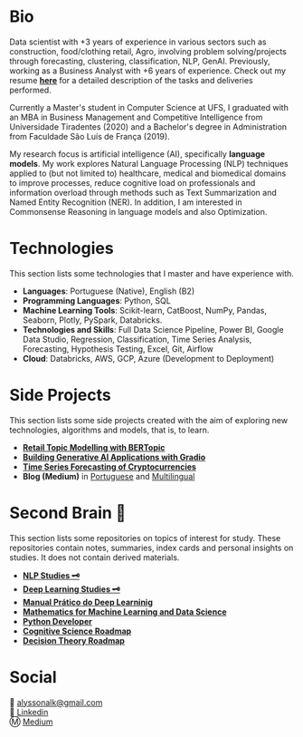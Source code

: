 # Bio
Data scientist with +3 years of experience in various sectors such as construction, food/clothing retail, Agro, involving problem solving/projects through forecasting, clustering, classification, NLP, GenAI. Previously, working as a Business Analyst with +6 years of experience. Check out my resume [**here**](https://github.com/k3ybladewielder/k3ybladewielder/blob/main/cv_alysson_ds_researcher.pdf) for a detailed description of the tasks and deliveries performed. 

Currently a Master's student in Computer Science at UFS, I graduated with an MBA in Business Management and Competitive Intelligence from Universidade Tiradentes (2020) and a Bachelor's degree in Administration from Faculdade São Luís de França (2019).

My research focus is artificial intelligence (AI), specifically **language models**. My work explores Natural Language Processing (NLP) techniques applied to (but not limited to) healthcare, medical and biomedical domains to improve processes, reduce cognitive load on professionals and information overload through methods such as Text Summarization and Named Entity Recognition (NER). In addition, I am interested in Commonsense Reasoning in language models and also Optimization.

# Technologies
This section lists some technologies that I master and have experience with.
- **Languages**: Portuguese (Native), English (B2)
- **Programming Languages**: Python, SQL
- **Machine Learning Tools**: Scikit-learn, CatBoost, NumPy, Pandas, Seaborn, Plotly, PySpark, Databricks.
- **Technologies and Skills**: Full Data Science Pipeline, Power BI, Google Data Studio, Regression, Classification,
Time Series Analysis, Forecasting, Hypothesis Testing, Excel, Git, Airflow
- **Cloud**: Databricks, AWS, GCP, Azure (Development to Deployment)

# Side Projects
This section lists some side projects created with the aim of exploring new technologies, algorithms and models, that is, to learn.

* [**Retail Topic Modelling with BERTopic**](https://github.com/k3ybladewielder/retail_trend_detector)
* [**Building Generative AI Applications with Gradio**](https://github.com/k3ybladewielder/gen_apps)
* [**Time Series Forecasting of Cryptocurrencies**](https://github.com/k3ybladewielder/crypto_forecast)
* **Blog (Medium)** in [Portuguese](https://k3ybladewielder.medium.com/p-c4852466afbb) and [Multilingual](https://k3ybladewielder.medium.com/p-6300edb866e7)

# **Second Brain** 🧠
This section lists some repositories on topics of interest for study. These repositories contain notes, summaries, index cards and personal insights on studies. It does not contain derived materials.

* [**NLP Studies 🗝️**](https://github.com/k3ybladewielder/nlp)
* [**Deep Learning Studies 🗝️**](https://github.com/k3ybladewielder/deep_learning)
* [**Manual Prático do Deep Learninig**](https://github.com/k3ybladewielder/mpdl)
* [**Mathematics for Machine Learning and Data Science**](https://github.com/k3ybladewielder/math_for_ml_ds)
* [**Python Developer**](https://github.com/k3ybladewielder/python-developer)
* [**Cognitive Science Roadmap**](https://github.com/k3ybladewielder/cognitive_science/)
* [**Decision Theory Roadmap**](https://github.com/k3ybladewielder/decision_theory)

# Social
📧 alyssonalk@gmail.com<br>
💼 [Linkedin](https://www.linkedin.com/in/guimaraesalysson/)<br>
Ⓜ️ [Medium](https://medium.com/@k3ybladewielder)
